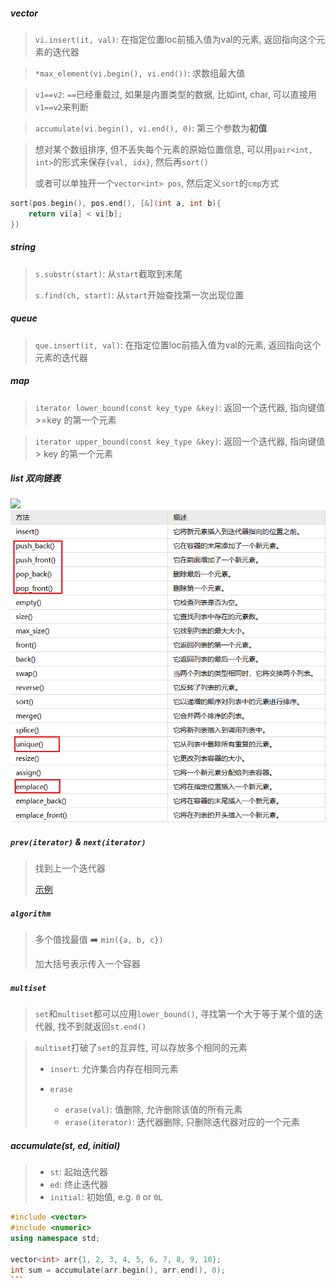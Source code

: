 ##### vector
> `vi.insert(it, val)`: 在指定位置loc前插入值为val的元素, 返回指向这个元素的迭代器

> `*max_element(vi.begin(), vi.end())`: 求数组最大值

> `v1==v2`: `==`已经重载过, 如果是内置类型的数据, 比如int, char, 可以直接用`v1==v2`来判断

> `accumulate(vi.begin(), vi.end(), 0)`: 第三个参数为**初值**

> 想对某个数组排序, 但不丢失每个元素的原始位置信息, 可以用`pair<int, int>`的形式来保存`{val, idx}`, 然后再`sort()`
> 
> 或者可以单独开一个`vector<int> pos`, 然后定义`sort`的`cmp`方式
```CPP
sort(pos.begin(), pos.end(), [&](int a, int b){
    return vi[a] < vi[b];
})
```


##### string
> `s.substr(start)`: 从`start`截取到末尾
>
> `s.find(ch, start)`: 从`start`开始查找第一次出现位置
> 

##### queue
> `que.insert(it, val)`: 在指定位置loc前插入值为val的元素, 返回指向这个元素的迭代器


##### map
> `iterator lower_bound(const key_type &key)`: 返回一个迭代器, 指向键值 >=key 的第一个元素

> `iterator upper_bound(const key_type &key)`: 返回一个迭代器, 指向键值 > key 的第一个元素


##### list 双向链表

<img src="https://img2018.cnblogs.com/blog/1169804/201903/1169804-20190310232157215-1540369555.png">

<img src="/appendix/list.png">


##### `prev(iterator)` & `next(iterator)`

> 找到上一个迭代器
> 
> [示例](https://leetcode.cn/problems/design-a-text-editor/solution/lian-biao-mo-ni-pythonjavacgo-by-endless-egw4/)


##### `algorithm`

> 多个值找最值 ➡️ `min({a, b, c})`
>
> 加大括号表示传入一个容器


##### `multiset`

>`set`和`multiset`都可以应用`lower_bound()`, 寻找第一个大于等于某个值的迭代器, 找不到就返回`st.end()`

> `multiset`打破了`set`的互异性, 可以存放多个相同的元素
> 
> - `insert`: 允许集合内存在相同元素
> 
> - `erase`
>   - `erase(val)`: 值删除, 允许删除该值的所有元素
>   - `erase(iterator)`: 迭代器删除, 只删除迭代器对应的一个元素


##### accumulate(st, ed, initial)
> - `st`: 起始迭代器
> - `ed`: 终止迭代器
> - `initial`: 初始值, e.g. `0` or `0L`
````CPP
#include <vector>
#include <numeric>
using namespace std;

vector<int> arr{1, 2, 3, 4, 5, 6, 7, 8, 9, 10};
int sum = accumulate(arr.begin(), arr.end(), 0);
```